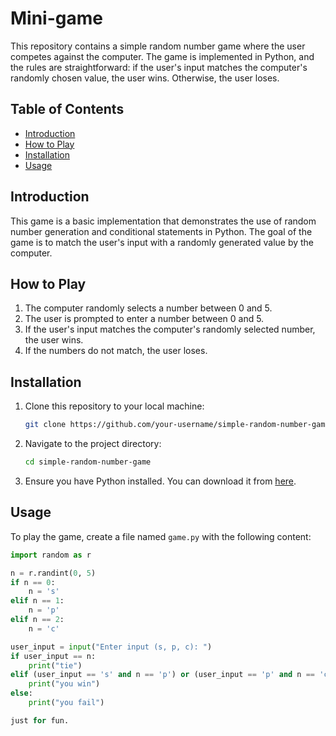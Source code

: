 # Mini-game

This repository contains a simple random number game where the user competes against the computer. The game is implemented in Python, and the rules are straightforward: if the user's input matches the computer's randomly chosen value, the user wins. Otherwise, the user loses.

## Table of Contents

- [Introduction](#introduction)
- [How to Play](#how-to-play)
- [Installation](#installation)
- [Usage](#usage)



## Introduction

This game is a basic implementation that demonstrates the use of random number generation and conditional statements in Python. The goal of the game is to match the user's input with a randomly generated value by the computer.

## How to Play

1. The computer randomly selects a number between 0 and 5.
2. The user is prompted to enter a number between 0 and 5.
3. If the user's input matches the computer's randomly selected number, the user wins.
4. If the numbers do not match, the user loses.

## Installation

1. Clone this repository to your local machine:

    ```sh
    git clone https://github.com/your-username/simple-random-number-game.git
    ```

2. Navigate to the project directory:

    ```sh
    cd simple-random-number-game
    ```

3. Ensure you have Python installed. You can download it from [here](https://www.python.org/downloads/).

## Usage

To play the game, create a file named `game.py` with the following content:

```python
import random as r 

n = r.randint(0, 5)
if n == 0:
    n = 's'
elif n == 1:
    n = 'p'
elif n == 2:
    n = 'c'

user_input = input("Enter input (s, p, c): ")
if user_input == n:
    print("tie")
elif (user_input == 's' and n == 'p') or (user_input == 'p' and n == 'c') or (user_input == 'c' and n == 's'):
    print("you win")
else:
    print("you fail")

just for fun.
